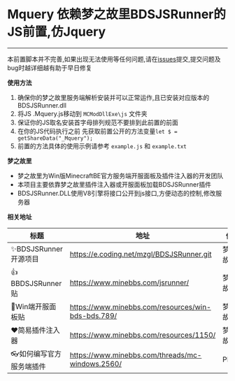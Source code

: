﻿# Mquery 依赖梦之故里BDSJSRunner的JS前置,仿Jquery


---
本前置脚本并不完善,如果出现无法使用等任何问题,请在[issues][1]提交,提交问题及bug时越详细越有助于早日修复

**使用方法**

 1. 确保你的梦之故里服务端解析安装并可以正常运作,且已安装对应版本的BDSJSRunner.dll
 2. 将JS .Mquery.js移动到 `MCModDllExe\js` 文件夹
 3. 保证你的JS取名安装首字母排列规范不要排到此前置的前面
 4. 在你的JS代码执行之前 先获取前置公开的方法变量`let $ = getShareData("_Mquery");`
 5. 前置的方法具体的使用示例请参考 `example.js` 和 `example.txt` 

**梦之故里**

 - 梦之故里为Win版MinecraftBE官方服务端开服面板及插件注入器的开发团队
 - 本项目主要依靠梦之故里插件注入器或开服面板加载BDSJSRunner插件
 - BDSJSRunner.DLL使用V8引擎将接口公开到js接口,方便动态的控制,修改服务器


**相关地址**

| 标题 | 地址 | 作者 |
| ------ | ------ | ------ |
| ✨BDSJSRunner开源项目 | https://e.coding.net/mzgl/BDSJSRunner.git | 梦之故里 |
| 👍BBDSJSRunner贴 | https://www.minebbs.com/jsrunner/ | 梦之故里 |
| 🐯Win端开服面板贴 | https://www.minebbs.com/resources/win-bds-bds.789/ | 梦之故里 |
| ❤简易插件注入器 | https://www.minebbs.com/resources/1150/ | 梦之故里 |
| 👓如何编写官方服务端插件| https://www.minebbs.com/threads/mc-windows.2560/ | Player |

  [1]: https://github.com/cngege/Mquery/issues